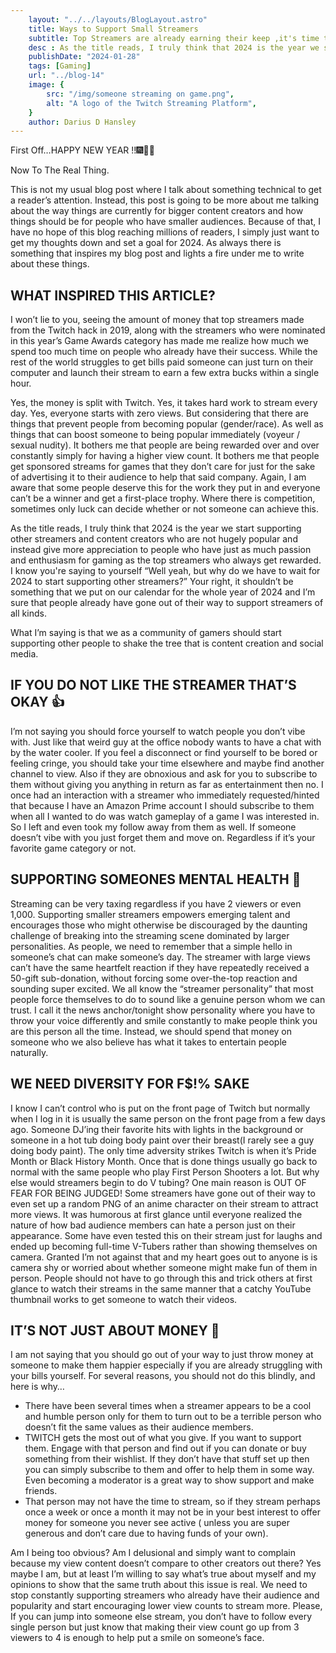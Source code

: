 ```yaml
---
    layout: "../../layouts/BlogLayout.astro"
    title: Ways to Support Small Streamers
    subtitle: Top Streamers are already earning their keep ,it's time to make a fair share
    desc : As the title reads, I truly think that 2024 is the year we start supporting other streamers and content creators who are not hugely popular and instead give more appreciation to people who have just as much passion and enthusiasm for gaming as the top streamers who always get rewarded. 
    publishDate: "2024-01-28"
    tags: [Gaming]
    url: "../blog-14"
    image: {
        src: "/img/someone streaming on game.png",
        alt: "A logo of the Twitch Streaming Platform",
    } 
    author: Darius D Hansley
---
```


<p class="blogP">
First Off…HAPPY NEW YEAR !!🎆🎉🎊
</p>

<p class="blogP">
Now To The Real Thing.
</p>

<p class="blogP">
This is not my usual blog post where I talk about something technical to get a reader’s attention.
Instead, this post is going to be more about me talking about the way things are currently for bigger content creators and how things should be for people who have smaller audiences. Because of that, I have no hope of this blog reaching millions of readers, I simply just want to get my thoughts down and set a goal for 2024. 
As always there is something that inspires my blog post and lights a fire under me to write about these things.
</p>



 
<h2 class="blogH2">WHAT INSPIRED THIS ARTICLE?</h2>

<p class="blogP">
I won’t lie to you, seeing the amount of money that top streamers made from the Twitch hack in 2019, along with the streamers who were nominated in this year’s Game Awards category has made me realize how much we spend too much time on people who already have their success.
  While the rest of the world struggles to get bills paid someone can just turn on their computer and launch their stream to earn a few extra bucks within a single hour.
</p>

<p class="blogP">
Yes, the money is split with Twitch. Yes, it takes hard work to stream every day.
  Yes, everyone starts with zero views. But considering that there are things that prevent people from becoming popular (gender/race).
  As well as things that can boost someone to being popular immediately (voyeur / sexual nudity). It bothers me that people are being rewarded over and over constantly simply for having a higher view count.
  It bothers me that people get sponsored streams for games that they don’t care for just for the sake of advertising it to their audience to help that said company. Again, I am aware that some people deserve this for the work they put in and everyone can’t be a winner and get a first-place trophy.
  Where there is competition, sometimes only luck can decide whether or not someone can achieve this.
</p>

<p class="blogP">
As the title reads, I truly think that 2024 is the year we start supporting other streamers and content creators who are not hugely popular and instead give more appreciation to people who have just as much passion and enthusiasm for gaming as the top streamers who always get rewarded.
I know you're saying to yourself “Well yeah, but why do we have to wait for 2024 to start supporting other streamers?” Your right, it shouldn’t
be something that we put on our calendar for the whole year of 2024 and I’m sure that people already have gone out of their way to support streamers of all kinds.
</p>


<p class="blogP">
What I’m saying is that we as a community of gamers should start supporting other people to shake the tree that is content creation and social media.
</p>

<h2 class="blogH2">IF YOU DO NOT LIKE THE STREAMER THAT’S OKAY 👍</h2>

<p class="blogP">
I’m not saying you should force yourself to watch people you don’t vibe with. Just like that weird guy at the office nobody wants to have a chat with by the water cooler.
  If you feel a disconnect or find yourself to be bored or feeling cringe, you should take your time elsewhere and maybe find another channel to view. Also if they are obnoxious and ask for you to subscribe to them without giving you anything in return as far as entertainment then no. I once had an interaction with a streamer who immediately requested/hinted that because I have an Amazon Prime account I should subscribe to them when all I wanted to do was watch gameplay of a game I was interested in. So I left and even took my follow away from them as well.
  If someone doesn’t vibe with you just forget them and move on. Regardless if it’s your favorite game category or not.
</p>
<h2 class="blogH2">SUPPORTING SOMEONES MENTAL HEALTH 🧠</h2>

<p class="blogP">
Streaming can be very taxing regardless if you have 2 viewers or even 1,000.
  Supporting smaller streamers empowers emerging talent and encourages those who might otherwise be discouraged by the daunting challenge of breaking into the streaming scene dominated by larger personalities.
  As people, we need to remember that a simple hello in someone’s chat can make someone’s day.
  The streamer with large views can’t have the same heartfelt reaction if they have repeatedly received a 50-gift sub-donation, without forcing some over-the-top reaction and sounding super excited. We all know the “streamer personality” that most people force themselves to do to sound like a genuine person whom we can trust. I call it the news anchor/tonight show personality where you have to throw your voice differently and smile constantly to make people think you are this person all the time. 
  Instead, we should spend that money on someone who we also believe has what it takes to entertain people naturally.
</p>

<h2 class="blogH2">WE NEED DIVERSITY FOR F$!% SAKE</h2>


<p class="blogP">
I know I can’t control who is put on the front page of Twitch but normally when I log in it is usually the same person on the front page from a few days ago.
  Someone DJ’ing their favorite hits with lights in the background or someone in a hot tub doing body paint over their breast(I rarely see a guy doing body paint). 
  The only time adversity strikes Twitch is when it’s Pride Month or Black History Month. Once that is done things usually go back to normal with the same people who play First Person Shooters a lot. But why else would streamers begin to do V tubing? One main reason is OUT OF FEAR FOR BEING JUDGED! Some streamers have gone out of their way to even set up a random PNG of an anime character on their stream to attract more views. It was humorous at first glance until everyone realized the nature of how bad audience members can hate a person just on their appearance. 
  Some have even tested this on their stream just for laughs and ended up becoming full-time V-Tubers rather than showing themselves on camera. 
  Granted I’m not against that and my heart goes out to anyone is is camera shy or worried about whether someone might make fun of them in person.
  People should not have to go through this and trick others at first glance to watch their streams in the same manner that a catchy YouTube thumbnail works to get someone to watch their videos.
</p>

<h2 class="blogH2">IT’S NOT JUST ABOUT MONEY 🤑</h2>


<p class="blogP">
I am not saying that you should go out of your way to just throw money at someone to make them happier especially if you are already struggling with your bills yourself.
  For several reasons, you should not do this blindly, and here is why…
</p>

<ul class="blogP">
  <li>There have been several times when a streamer appears to be a cool and humble person only for them to turn out to be a terrible
  person who doesn’t fit the same values as their audience members.</li>

  <li>TWITCH gets the most out of what you give. If you want to support them. Engage with that person and find out if you can donate or buy something from their wishlist. If they don’t have that stuff set up then you can simply subscribe to them and offer to help them in some way.
    Even becoming a moderator is a great way to show support and make friends.</li>

  <li>That person may not have the time to stream, so if they stream perhaps once a week or once a month it may not be in your
    best interest to offer money for someone you never see active ( unless you are super generous and don’t care due to having funds of your own).</li>
</ul>


<p class="blogP">
Am I being too obvious? Am I delusional and simply want to complain because my view content doesn’t compare to other creators out there?
  Yes maybe I am, but at least I’m willing to say what’s true about myself and my opinions to show that the same truth about this issue is real.
  We need to stop constantly supporting streamers who already have their audience and popularity and start encouraging lower view counts to stream more.
  Please, If you can jump into someone else stream, you don’t have to follow every single person but just know that making their view count go up from 3 viewers to 4 is enough to help put a smile on someone’s face.
</p>
